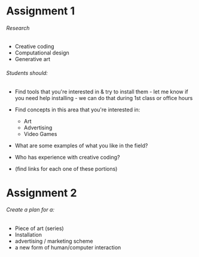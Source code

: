 # Assignment 1
###### Research
* Creative coding 
* Computational design
* Generative art
	
###### Students should: 
* Find tools that you're interested in & try to install them - let me know if you need help installing - we can do that during 1st class or office hours
* Find concepts in this area that you're interested in:
	* Art
	* Advertising
	* Video Games
* What are some examples of what you like in the field?
* Who has experience with creative coding?
	
	
* (find links for each one of these portions)

# Assignment 2
###### Create a plan for a:
* Piece of art (series)
* Installation
* advertising / marketing scheme
* a new form of human/computer interaction
